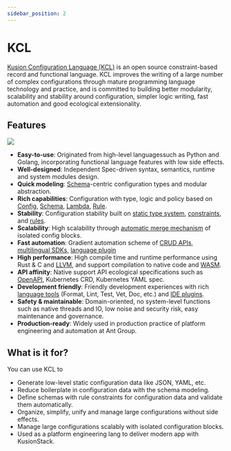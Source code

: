 ```yaml
---
sidebar_position: 2
---
```


# KCL

[Kusion Configuration Language (KCL)](https://github.com/KusionStack/KCLVM) is an open source constraint-based record and functional language. KCL improves the writing of a large number of complex configurations through mature programming language technology and practice, and is committed to building better modularity, scalability and stability around configuration, simpler logic writing, fast automation and good ecological extensionality.

## Features

![](/img/docs/user_docs/intro/kcl.png)

+ **Easy-to-use**: Originated from high-level languages ​​such as Python and Golang, incorporating functional language features with low side effects.
+ **Well-designed**: Independent Spec-driven syntax, semantics, runtime and system modules design.
+ **Quick modeling**: [Schema](https://kcl-lang.io/docs/reference/lang/tour/#schema)-centric configuration types and modular abstraction.
+ **Rich capabilities**: Configuration with type, logic and policy based on [Config](https://kusionstack.io/docs/reference/lang/lang/codelab/simple), [Schema](https://kcl-lang.io/docs/reference/lang/tour/#schema), [Lambda](https://kcl-lang.io/docs/reference/lang/tour/#function), [Rule](https://kcl-lang.io/docs/reference/lang/tour/#rule).
+ **Stability**: Configuration stability built on [static type system](https://kcl-lang.io/docs/reference/lang/tour/#type-system), [constraints](https://kcl-lang.io/docs/reference/lang/tour/#validation), and [rules](https://kcl-lang.io/docs/reference/lang/tour/#rule).
+ **Scalability**: High scalability through [automatic merge mechanism](https://kcl-lang.io/docs/reference/lang/tour/#operators) of isolated config blocks.
+ **Fast automation**: Gradient automation scheme of [CRUD APIs](https://kcl-lang.io/docs/reference/lang/tour/#kcl-cli-variable-override), [multilingual SDKs](https://kusionstack.io/docs/reference/lang/xlang-api/overview), [language plugin](https://github.com/KusionStack/kcl-plugin)
+ **High performance**: High compile time and runtime performance using Rust & C and [LLVM](https://llvm.org/), and support compilation to native code and [WASM](https://webassembly.org/).
+ **API affinity**: Native support API ecological specifications such as [OpenAPI](https://github.com/KusionStack/kcl-openapi), Kubernetes CRD, Kubernetes YAML spec.
+ **Development friendly**: Friendly development experiences with rich [language tools](https://kusionstack.io/docs/reference/cli/kcl/) (Format, Lint, Test, Vet, Doc, etc.) and [IDE plugins](https://github.com/KusionStack/vscode-kcl).
+ **Safety & maintainable**: Domain-oriented, no system-level functions such as native threads and IO, low noise and security risk, easy maintenance and governance.
+ **Production-ready**: Widely used in production practice of platform engineering and automation at Ant Group.

## What is it for?

You can use KCL to

+ Generate low-level static configuration data like JSON, YAML, etc.
+ Reduce boilerplate in configuration data with the schema modeling.
+ Define schemas with rule constraints for configuration data and validate them automatically.
+ Organize, simplify, unify and manage large configurations without side effects.
+ Manage large configurations scalably with isolated configuration blocks.
+ Used as a platform engineering lang to deliver modern app with KusionStack.
